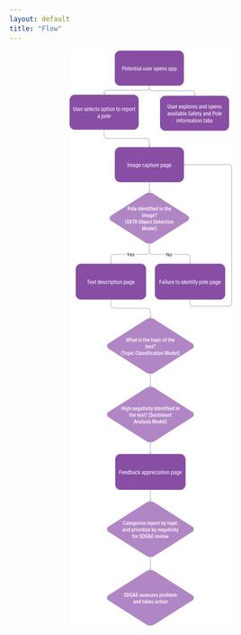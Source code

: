 ```yaml
---
layout: default
title: "Flow"
---
```


<!--
![](static/figures/flow_chart.png)
-->
<p align="center">
    <img src="static/figures/flow_chart.png" alt="Flow Chart">
</p>
